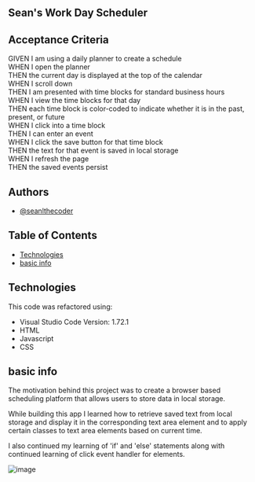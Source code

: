 
## Sean's Work Day Scheduler


## Acceptance Criteria

GIVEN I am using a daily planner to create a schedule <br />
WHEN I open the planner <br />
THEN the current day is displayed at the top of the calendar <br />
WHEN I scroll down <br />
THEN I am presented with time blocks for standard business hours <br />
WHEN I view the time blocks for that day <br />
THEN each time block is color-coded to indicate whether it is in the past, present, or future <br />
WHEN I click into a time block <br />
THEN I can enter an event <br />
WHEN I click the save button for that time block <br />
THEN the text for that event is saved in local storage <br />
WHEN I refresh the page <br />
THEN the saved events persist <br />



## Authors

- [@seanlthecoder](https://github.com/seanlthecoder)



## Table of Contents
* [Technologies](#technologies)
* [basic info](#basic-info)




## Technologies

This code was refactored using:
- Visual Studio Code
  Version: 1.72.1
- HTML
- Javascript
- CSS



## basic info

The motivation behind this project was to create a browser based scheduling platform that allows users to store data in local storage.

While building this app I learned how to retrieve saved text from local storage and display it in the corresponding text area element and to apply certain classes to text area elements based on current time.

I also continued my learning of 'if' and 'else' statements along with continued learning of click event handler for elements.




![image](https://user-images.githubusercontent.com/111099189/209869645-fab3606d-9a2d-4e8e-b271-0a32b493a5aa.png)

